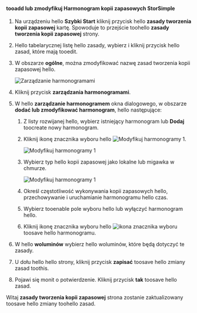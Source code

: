 
<!--author=SharS last changed: 11/04/15-->

#### <a name="tooadd-or-modify-a-storsimple-backup-schedule"></a>tooadd lub zmodyfikuj Harmonogram kopii zapasowych StorSimple
1. Na urządzeniu hello **Szybki Start** kliknij przycisk hello **zasady tworzenia kopii zapasowej** kartę. Spowoduje to przejście toohello **zasady tworzenia kopii zapasowej** strony.
2. Hello tabelarycznej listę hello zasady, wybierz i kliknij przycisk hello zasad, które mają tooedit.
3. W obszarze **ogólne**, można zmodyfikować nazwę zasad tworzenia kopii zapasowej hello.
   
     ![Zarządzanie harmonogramami](./media/storsimple-add-modify-backup-schedule-u2/AddModifyGeneral.png)
4. Kliknij przycisk **zarządzania harmonogramami**. 
5. W hello **zarządzanie harmonogramem** okna dialogowego, w obszarze **dodać lub zmodyfikować harmonogram**, hello następujące:
   
   1. Z listy rozwijanej hello, wybierz istniejący harmonogram lub **Dodaj** toocreate nowy harmonogram.
   2. Kliknij ikonę znacznika wyboru hello ![Modyfikuj harmonogramy 1](./media/storsimple-add-modify-backup-schedule-u2/HCS_CheckIcon-include.png). 
      
       ![Modyfikuj harmonogramy 1](./media/storsimple-add-modify-backup-schedule-u2/AddModify1.png)
   3. Wybierz typ hello kopii zapasowej jako lokalne lub migawka w chmurze.
      
       ![Modyfikuj harmonogramy 1](./media/storsimple-add-modify-backup-schedule-u2/AddModify2.png) 
   4. Określ częstotliwość wykonywania kopii zapasowych hello, przechowywanie i uruchamianie harmonogramu hello czas.
   5. Wybierz tooenable pole wyboru hello lub wyłączyć harmonogram hello.
   6. Kliknij ikonę znacznika wyboru hello ![ikona znacznika wyboru](./media/storsimple-add-modify-backup-schedule-u2/HCS_CheckIcon-include.png) toosave hello harmonogramu.
6. W hello **woluminów** wybierz hello woluminów, które będą dotyczyć te zasady.
7. U dołu hello hello strony, kliknij przycisk **zapisać** toosave hello zmiany zasad toothis.
8. Pojawi się monit o potwierdzenie. Kliknij przycisk **tak** toosave hello zasad.

Witaj **zasady tworzenia kopii zapasowej** strona zostanie zaktualizowany toosave hello zmiany toohello zasad.

